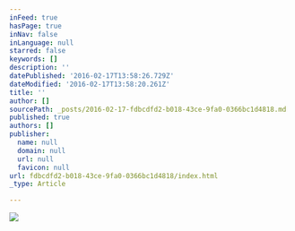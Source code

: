 ```yaml
---
inFeed: true
hasPage: true
inNav: false
inLanguage: null
starred: false
keywords: []
description: ''
datePublished: '2016-02-17T13:58:26.729Z'
dateModified: '2016-02-17T13:58:20.261Z'
title: ''
author: []
sourcePath: _posts/2016-02-17-fdbcdfd2-b018-43ce-9fa0-0366bc1d4818.md
published: true
authors: []
publisher:
  name: null
  domain: null
  url: null
  favicon: null
url: fdbcdfd2-b018-43ce-9fa0-0366bc1d4818/index.html
_type: Article

---
```

![](https://the-grid-user-content.s3-us-west-2.amazonaws.com/06a07d6d-9f86-496a-a404-a58701839810.jpg)